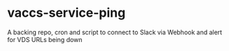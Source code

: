 # vaccs-service-ping
A backing repo, cron and script to connect to Slack via Webhook and alert for VDS URLs being down
